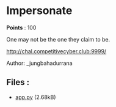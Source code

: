 # Impersonate
**Points** : 100

One may not be the one they claim to be.

http://chal.competitivecyber.club:9999/

Author: _jungbahadurrana

## Files : 

 - [app.py](./app.py) (2.68kB)